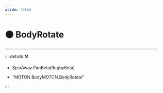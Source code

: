 ```yaml
---
aside: false
---
```

# 🟠 <motor>BodyRotate</motor>

---

<!-- =================================================== -->
<!-- =================================================== -->
<!-- =================================================== -->
<!-- =================================================== -->
<!-- =================================================== -->
::: details 🛠

- SpinAway PanBeta(RugbyBeta)

- "MOTON.BodyMOTON.BodyRotate"

:::
